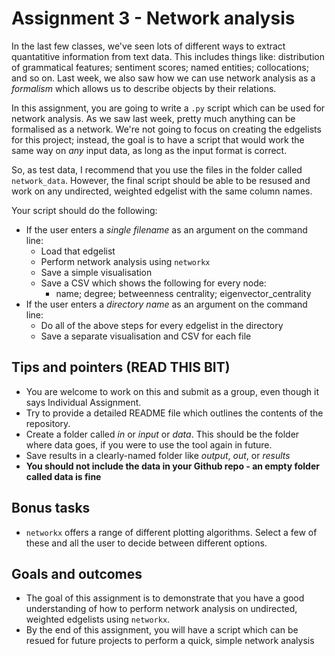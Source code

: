 # Assignment 3 - Network analysis

In the last few classes, we've seen lots of different ways to extract quantatitive information from text data. This includes things like: distribution of grammatical features; sentiment scores; named entities; collocations; and so on. Last week, we also saw how we can use network analysis as a _formalism_ which allows us to describe objects by their relations. 

In this assignment, you are going to write a ```.py``` script which can be used for network analysis. As we saw last week, pretty much anything can be formalised as a network. We're not going to focus on creating the edgelists for this project; instead, the goal is to have a script that would work the same way on _any_ input data, as long as the input format is correct. 

So, as test data, I recommend that you use the files in the folder called ```network_data```. However, the final script should be able to be resused and work on any undirected, weighted edgelist with the same column names.

Your script should do the following:

- If the user enters a _single filename_ as an argument on the command line:
  - Load that edgelist
  - Perform network analysis using ```networkx```
  - Save a simple visualisation
  - Save a CSV which shows the following for every node:
    - name; degree; betweenness centrality; eigenvector_centrality
- If the user enters a _directory name_ as an argument on the command line:
  - Do all of the above steps for every edgelist in the directory
  - Save a separate visualisation and CSV for each file

## Tips and pointers (READ THIS BIT)

- You are welcome to work on this and submit as a group, even though it says Individual Assignment.
- Try to provide a detailed README file which outlines the contents of the repository.
- Create a folder called *in* or *input* or *data*. This should be the folder where data goes, if you were to use the tool again in future.
- Save results in a clearly-named folder like *output*, *out*, or *results*
- **You should not include the data in your Github repo - an empty folder called data is fine**

## Bonus tasks

- ```networkx``` offers a range of different plotting algorithms. Select a few of these and all the user to decide between different options.

## Goals and outcomes

- The goal of this assignment is to demonstrate that you have a good understanding of how to perform network analysis on undirected, weighted edgelists using ```networkx```.
- By the end of this assignment, you will have a script which can be resued for future projects to perform a quick, simple network analysis 